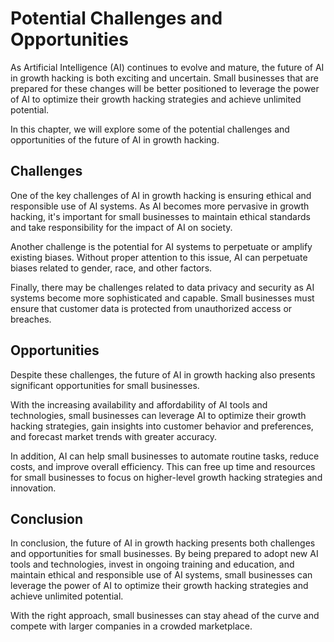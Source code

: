Potential Challenges and Opportunities
=================================================================================

As Artificial Intelligence (AI) continues to evolve and mature, the future of AI in growth hacking is both exciting and uncertain. Small businesses that are prepared for these changes will be better positioned to leverage the power of AI to optimize their growth hacking strategies and achieve unlimited potential.

In this chapter, we will explore some of the potential challenges and opportunities of the future of AI in growth hacking.

Challenges
----------

One of the key challenges of AI in growth hacking is ensuring ethical and responsible use of AI systems. As AI becomes more pervasive in growth hacking, it's important for small businesses to maintain ethical standards and take responsibility for the impact of AI on society.

Another challenge is the potential for AI systems to perpetuate or amplify existing biases. Without proper attention to this issue, AI can perpetuate biases related to gender, race, and other factors.

Finally, there may be challenges related to data privacy and security as AI systems become more sophisticated and capable. Small businesses must ensure that customer data is protected from unauthorized access or breaches.

Opportunities
-------------

Despite these challenges, the future of AI in growth hacking also presents significant opportunities for small businesses.

With the increasing availability and affordability of AI tools and technologies, small businesses can leverage AI to optimize their growth hacking strategies, gain insights into customer behavior and preferences, and forecast market trends with greater accuracy.

In addition, AI can help small businesses to automate routine tasks, reduce costs, and improve overall efficiency. This can free up time and resources for small businesses to focus on higher-level growth hacking strategies and innovation.

Conclusion
----------

In conclusion, the future of AI in growth hacking presents both challenges and opportunities for small businesses. By being prepared to adopt new AI tools and technologies, invest in ongoing training and education, and maintain ethical and responsible use of AI systems, small businesses can leverage the power of AI to optimize their growth hacking strategies and achieve unlimited potential.

With the right approach, small businesses can stay ahead of the curve and compete with larger companies in a crowded marketplace.
